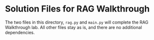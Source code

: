 # Solution Files for RAG Walkthrough

The two files in this directory, `rag.py` and `main.py` will complete the RAG Walkthrough lab. All other files stay as is, and there are no additional dependencies.